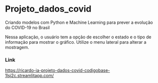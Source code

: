 # Projeto_dados_covid
Criando modelos com Python e Machine Learning para prever a evolução do COVID-19 no Brasil

Nessa aplicação, o usuário tem a opção de escolher o estado e o tipo de informação para mostrar o gráfico. Utilize o menu lateral para alterar a mostragem.

### Link

https://ricardo-ia-projeto-dados-covid-codigobase-1lsj2c.streamlitapp.com/
